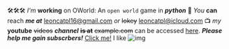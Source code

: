 🛠🛠🛠 *I'm* **working** on OWorld: An `open world` game in ***python***
📧 *You* __can__ reach ***me at*** leoncatpl16@gmail.com *or* ~~lokey~~ leoncatpl@icloud.com
📺 *my* __youtube__ ~~videos~~ ***channel*** ~~__is at__~~ ~~example.com~~ can be accessed [here](https://www.youtube.com/channel/UCKe7mEDSJo4iifW0y2CdTkg). ***Please help me gain subscrbers!***
[Click me!](https://www.bing.com/videos/search?q=how+to+make+abbreviations+in+markdown+github&docid=607994608578352843&mid=CD4017BC83E9DEC258DACD4017BC83E9DEC258DA&view=detail&FORM=VIRE&adlt=strict&toWww=1&redig=48FD4D2070F7419DA005F42090D7A5E7)
I like
![img](https://th.bing.com/th/id/R.19b6959097b79ce2ae46351bf6133cc1?rik=ZLMhgCS0UY%2flnw&riu=http%3a%2f%2f2.bp.blogspot.com%2f-c0EOLg_ts-8%2fURXa91dZF8I%2fAAAAAAAADVY%2f0M3htcWhQds%2fs1600%2fkitten%2b3.jpg&ehk=gFuMBHnRRvjcQ2TXoOOnOEmS3pOOIT9%2fBnOO8ESIUu0%3d&risl=&pid=ImgRaw&r=0&adlt=strict)
